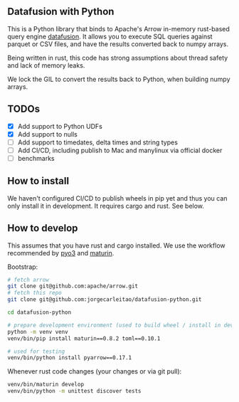 ## Datafusion with Python

This is a Python library that binds to Apache's Arrow in-memory rust-based query engine [datafusion](https://github.com/apache/arrow/tree/master/rust/datafusion).
It allows you to execute SQL queries against parquet or CSV files, and have the results converted back to
numpy arrays.

Being written in rust, this code has strong assumptions about thread safety and lack of memory leaks.

We lock the GIL to convert the results back to Python, when building numpy arrays.

## TODOs

* [x] Add support to Python UDFs
* [x] Add support to nulls
* [ ] Add support to timedates, delta times and string types
* [ ] Add CI/CD, including publish to Mac and manylinux via official docker
* [ ] benchmarks

## How to install

We haven't configured CI/CD to publish wheels in pip yet and thus you can only install it in development.
It requires cargo and rust. See below.

## How to develop

This assumes that you have rust and cargo installed. We use the workflow recommended by [pyo3](https://github.com/PyO3/pyo3) and [maturin](https://github.com/PyO3/maturin).

Bootstrap:

```bash
# fetch arrow
git clone git@github.com:apache/arrow.git
# fetch this repo
git clone git@github.com:jorgecarleitao/datafusion-python.git

cd datafusion-python

# prepare development environment (used to build wheel / install in development)
python -m venv venv
venv/bin/pip install maturin==0.8.2 toml==0.10.1

# used for testing
venv/bin/python install pyarrow==0.17.1
```

Whenever rust code changes (your changes or via git pull):

```bash
venv/bin/maturin develop
venv/bin/python -m unittest discover tests
```
